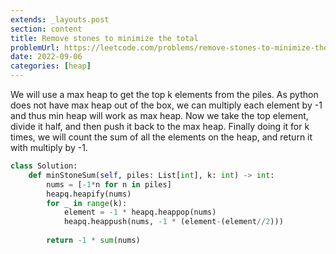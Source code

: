 ```yaml
---
extends: _layouts.post
section: content
title: Remove stones to minimize the total
problemUrl: https://leetcode.com/problems/remove-stones-to-minimize-the-total/
date: 2022-09-06
categories: [heap]
---
```


We will use a max heap to get the top k elements from the piles. As python does not have max heap out of the box, we can multiply each element by -1 and thus min heap will work as max heap. Now we take the top element, divide it half, and then push it back to the max heap. Finally doing it for k times, we will count the sum of all the elements on the heap, and return it with multiply by -1.

```python
class Solution:
    def minStoneSum(self, piles: List[int], k: int) -> int:
        nums = [-1*n for n in piles]
        heapq.heapify(nums)
        for _ in range(k):
            element = -1 * heapq.heappop(nums)
            heapq.heappush(nums, -1 * (element-(element//2)))
        
        return -1 * sum(nums)
```
